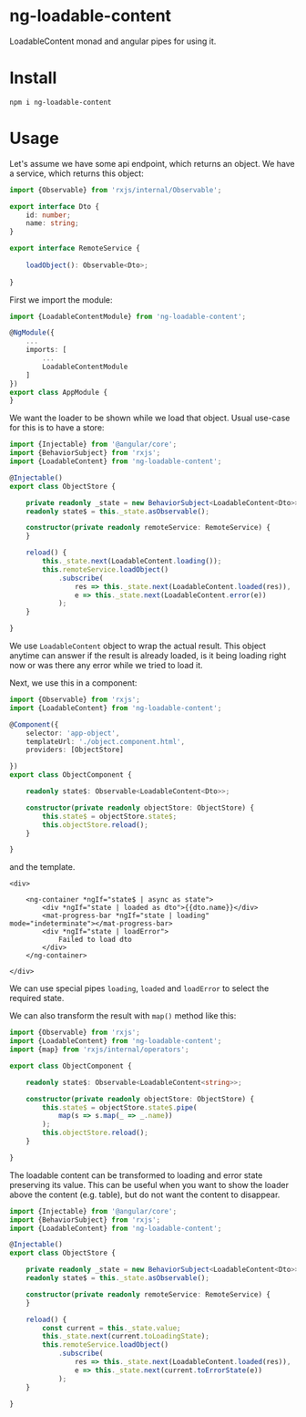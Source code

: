 # ng-loadable-content
LoadableContent monad and angular pipes for using it.


# Install
```shell
npm i ng-loadable-content
```


# Usage

Let's assume we have some api endpoint, which returns an object. We have a service, which returns this object:

```typescript
import {Observable} from 'rxjs/internal/Observable';

export interface Dto {
    id: number;
    name: string;
}

export interface RemoteService {
    
    loadObject(): Observable<Dto>;
    
}
```
First we import the module:

```typescript
import {LoadableContentModule} from 'ng-loadable-content';

@NgModule({
    ...
    imports: [
        ...
        LoadableContentModule
    ]
})
export class AppModule {
}

```

We want the loader to be shown while we load that object. Usual use-case for this is to have a store:

```typescript
import {Injectable} from '@angular/core';
import {BehaviorSubject} from 'rxjs';
import {LoadableContent} from 'ng-loadable-content';

@Injectable()
export class ObjectStore {

    private readonly _state = new BehaviorSubject<LoadableContent<Dto>>(LoadableContent.initial());
    readonly state$ = this._state.asObservable();

    constructor(private readonly remoteService: RemoteService) {
    }

    reload() {
        this._state.next(LoadableContent.loading());
        this.remoteService.loadObject()
            .subscribe(
                res => this._state.next(LoadableContent.loaded(res)),
                e => this._state.next(LoadableContent.error(e))
            );
    }

}
```

We use `LoadableContent` object to wrap the actual result. This object anytime can answer if the result is already
loaded, is it being loading right now or was there any error while we tried to load it.

Next, we use this in a component:

```typescript
import {Observable} from 'rxjs';
import {LoadableContent} from 'ng-loadable-content';

@Component({
    selector: 'app-object',
    templateUrl: './object.component.html',
    providers: [ObjectStore]

})
export class ObjectComponent {

    readonly state$: Observable<LoadableContent<Dto>>;

    constructor(private readonly objectStore: ObjectStore) {
        this.state$ = objectStore.state$;
        this.objectStore.reload();
    }

}
```

and the template.

```angular2html
<div>
    
    <ng-container *ngIf="state$ | async as state">
        <div *ngIf="state | loaded as dto">{{dto.name}}</div>
        <mat-progress-bar *ngIf="state | loading" mode="indeterminate"></mat-progress-bar>
        <div *ngIf="state | loadError">
            Failed to load dto
        </div>
    </ng-container>

</div>

```

We can use special pipes `loading`, `loaded` and `loadError` to select the required state.


We can also transform the result with `map()` method like this:


```typescript
import {Observable} from 'rxjs';
import {LoadableContent} from 'ng-loadable-content';
import {map} from 'rxjs/internal/operators';

export class ObjectComponent {

    readonly state$: Observable<LoadableContent<string>>;

    constructor(private readonly objectStore: ObjectStore) {
        this.state$ = objectStore.state$.pipe(
            map(s => s.map(_ => _.name))
        );
        this.objectStore.reload();
    }

}
```


The loadable content can be transformed to loading and error state preserving its value. This can be
useful when you want to show the loader above the content (e.g. table), but do not want the content 
to disappear.

```typescript
import {Injectable} from '@angular/core';
import {BehaviorSubject} from 'rxjs';
import {LoadableContent} from 'ng-loadable-content';

@Injectable()
export class ObjectStore {

    private readonly _state = new BehaviorSubject<LoadableContent<Dto>>(LoadableContent.initial());
    readonly state$ = this._state.asObservable();

    constructor(private readonly remoteService: RemoteService) {
    }

    reload() {
        const current = this._state.value;
        this._state.next(current.toLoadingState);
        this.remoteService.loadObject()
            .subscribe(
                res => this._state.next(LoadableContent.loaded(res)),
                e => this._state.next(current.toErrorState(e))
            );
    }

}
```

